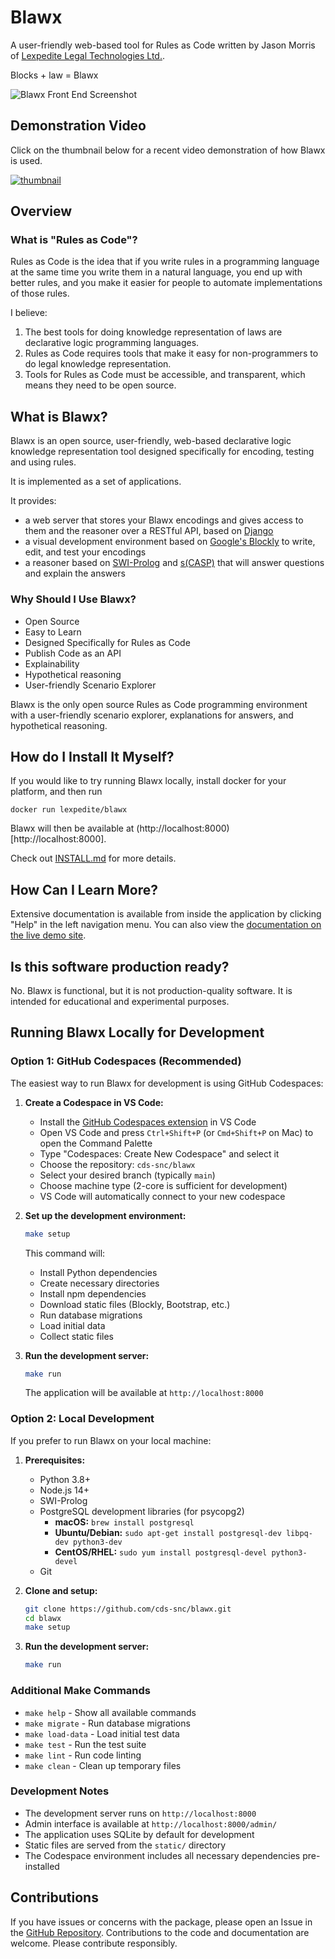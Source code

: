 # Blawx

A user-friendly web-based tool for Rules as Code written by Jason Morris of [Lexpedite Legal Technologies Ltd.](https://lexpedite.ca).

Blocks + law = Blawx

![Blawx Front End Screenshot](blawx_v1.6.16-alpha_interface.png)

## Demonstration Video

Click on the thumbnail below for a recent
video demonstration of how Blawx is used.

[![thumbnail](thumbnail.png)](https://youtu.be/x5l4Ynfr4VU)

## Overview

### What is "Rules as Code"?

Rules as Code is the idea that if you write rules in a programming language at the same time you write them in a natural language,
you end up with better rules, and you make it easier for people to automate implementations of those rules.

I believe:

1. The best tools for doing knowledge representation of laws are declarative logic programming languages.
2. Rules as Code requires tools that make it easy for non-programmers to do legal knowledge representation.
3. Tools for Rules as Code must be accessible, and transparent, which means they need to be open source.

## What is Blawx?

Blawx is an open source, user-friendly, web-based declarative logic knowledge representation tool
designed specifically for encoding, testing and using rules.

It is implemented as a set of applications.

It provides:

- a web server that stores your Blawx encodings and gives access to them and the reasoner over a RESTful API, based on [Django](https://www.djangoproject.com/)
- a visual development environment based on [Google's Blockly](https://github.com/google/blockly)
  to write, edit, and test your encodings
- a reasoner based on [SWI-Prolog](https://swi-prolog.org/) and [s(CASP)](https://github.com/JanWielemaker/sCASP) that will answer questions and explain the answers

### Why Should I Use Blawx?

- Open Source
- Easy to Learn
- Designed Specifically for Rules as Code
- Publish Code as an API
- Explainability
- Hypothetical reasoning
- User-friendly Scenario Explorer

Blawx is the only open source Rules as Code programming environment with
a user-friendly scenario explorer, explanations for answers, and hypothetical reasoning.

## How do I Install It Myself?

If you would like to try running Blawx locally, install docker for your platform, and then run

```
docker run lexpedite/blawx
```

Blawx will then be available at (http://localhost:8000)[http://localhost:8000].

Check out [INSTALL.md](INSTALL.md) for more details.

## How Can I Learn More?

Extensive documentation is available from inside the application
by clicking "Help" in the left navigation menu. You can also view the [documentation on the live demo site](https://dev.blawx.com/docs).

## Is this software production ready?

No. Blawx is functional, but it is not production-quality software. It is intended for educational and experimental purposes.

## Running Blawx Locally for Development

### Option 1: GitHub Codespaces (Recommended)

The easiest way to run Blawx for development is using GitHub Codespaces:

1. **Create a Codespace in VS Code:**
   - Install the [GitHub Codespaces extension](https://marketplace.visualstudio.com/items?itemName=GitHub.codespaces) in VS Code
   - Open VS Code and press `Ctrl+Shift+P` (or `Cmd+Shift+P` on Mac) to open the Command Palette
   - Type "Codespaces: Create New Codespace" and select it
   - Choose the repository: `cds-snc/blawx`
   - Select your desired branch (typically `main`)
   - Choose machine type (2-core is sufficient for development)
   - VS Code will automatically connect to your new codespace

2. **Set up the development environment:**
   ```bash
   make setup
   ```
   This command will:
   - Install Python dependencies
   - Create necessary directories
   - Install npm dependencies
   - Download static files (Blockly, Bootstrap, etc.)
   - Run database migrations
   - Load initial data
   - Collect static files

3. **Run the development server:**
   ```bash
   make run
   ```
   The application will be available at `http://localhost:8000`

### Option 2: Local Development

If you prefer to run Blawx on your local machine:

1. **Prerequisites:**
   - Python 3.8+
   - Node.js 14+
   - SWI-Prolog
   - PostgreSQL development libraries (for psycopg2)
     - **macOS:** `brew install postgresql`
     - **Ubuntu/Debian:** `sudo apt-get install postgresql-dev libpq-dev python3-dev`
     - **CentOS/RHEL:** `sudo yum install postgresql-devel python3-devel`
   - Git

2. **Clone and setup:**
   ```bash
   git clone https://github.com/cds-snc/blawx.git
   cd blawx
   make setup
   ```

3. **Run the development server:**
   ```bash
   make run
   ```

### Additional Make Commands

- `make help` - Show all available commands
- `make migrate` - Run database migrations
- `make load-data` - Load initial test data
- `make test` - Run the test suite
- `make lint` - Run code linting
- `make clean` - Clean up temporary files

### Development Notes

- The development server runs on `http://localhost:8000`
- Admin interface is available at `http://localhost:8000/admin/`
- The application uses SQLite by default for development
- Static files are served from the `static/` directory
- The Codespace environment includes all necessary dependencies pre-installed

## Contributions

If you have issues or concerns with the package, please open an Issue in the [GitHub Repository](https://github.com/Lexpedite/blawx).
Contributions to the code and documentation are welcome. Please contribute responsibly.
